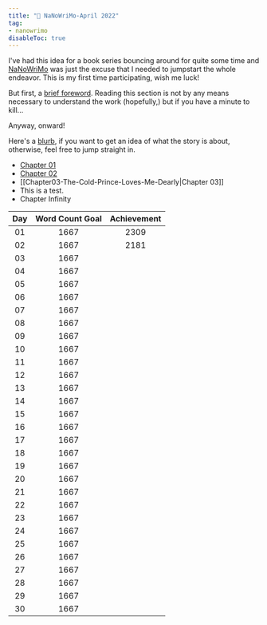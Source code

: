 ```yaml
---
title: "🌱 NaNoWriMo-April 2022"
tag: 
- nanowrimo
disableToc: true
---
```


I've had this idea for a book series bouncing around for quite some time and [NaNoWriMo](https://nanowrimo.org/what-is-camp-nanowrimo) was just the excuse that I needed to jumpstart the whole endeavor. This is my first time participating, wish me luck!

But first, a [brief foreword](NaNoWriMo/TianDiRen-Foreword.md). Reading this section is not by any means necessary to understand the work (hopefully,) but if you have a minute to kill... 

Anyway, onward! 

Here's a [blurb](NaNoWriMo/TianDiRen-Blurb), if you want to get an idea of what the story is about, otherwise, feel free to jump straight in.

- [Chapter 01](NaNoWriMo/Chapter01-Death-of-an-Influencer.md)
- [Chapter 02](NaNoWriMo/Chapter02-The-Missing-Heroine.md)
- [[Chapter03-The-Cold-Prince-Loves-Me-Dearly|Chapter 03]]
- This is a test.
- Chapter Infinity

| **Day** | **Word Count Goal** | **Achievement** |
|:-------:|:-------------------:|:---------------:|
|   01    |        1667         |      2309       |
|   02    |        1667         |      2181       |
|   03    |        1667         |                 |
|   04    |        1667         |                 |
|   05    |        1667         |                 |
|   06    |        1667         |                 |
|   07    |        1667         |                 |
|   08    |        1667         |                 |
|   09    |        1667         |                 |
|   10    |        1667         |                 |
|   11    |        1667         |                 |
|   12    |        1667         |                 |
|   13    |        1667         |                 |
|   14    |        1667         |                 |
|   15    |        1667         |                 |
|   16    |        1667         |                 |
|   17    |        1667         |                 |
|   18    |        1667         |                 |
|   19    |        1667         |                 |
|   20    |        1667         |                 |
|   21    |        1667         |                 |
|   22    |        1667         |                 |
|   23    |        1667         |                 |
|   24    |        1667         |                 |
|   25    |        1667         |                 |
|   26    |        1667         |                 |
|   27    |        1667         |                 |
|   28    |        1667         |                 |
|   29    |        1667         |                 |
|   30    |        1667         |                 |
